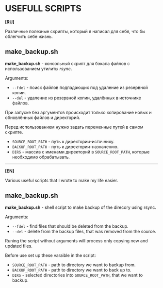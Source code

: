 # USEFULL SCRIPTS

**[RU]** 

Различные полезные скрипты, который я написал для себя, что бы облегчить себе жизнь. 

## make_backup.sh

**make_backup.sh** - консольный скрипт для бэкапа файлов с использованием утилиты _rsync_.

Arguments:
* `--fdel` - поиск файлов подпадающих под удаление из резервной копии.
* `--del`  - удаление из резервной копии, удалённых в источнике файлов.

При запуске без аргументов происходит только копирование новых и обновлённых файлов и директорий.

Перед использованием нужно задать переменные путей в самом скрипте.

* `SOURCE_ROOT_PATH` - путь к директории-источнику.
* `BACKUP_ROOT_PATH` - путь к директории-назначению.
* `DIRS` - массив с именами директорий в `SOURCE_ROOT_PATH`, которые необходимо обрабатывать.

---

**[EN]** 

Various useful scripts that I wrote to make my life easier. 

## make_backup.sh

**make_backup.sh** - shell script to make backup of the direcory using rsync.

Arguments:
* `--fdel` - find files that should be deleted from the backup.
* `--del`  - delete from the backup files, that was removed from the source.

Runing the script without arguments will process only copying new and updated files.

Before use set up these varaible in the script:

* `SOURCE_ROOT_PATH` - path to directory we want to backup from.
* `BACKUP_ROOT_PATH` - path to directory we want to back up to.
* `DIRS` - selected directories into `SOURCE_ROOT_PATH`, that we want to backup.
